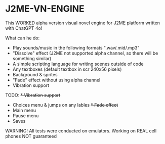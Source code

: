 # J2ME-VN-ENGINE

This WORKED alpha version visual novel engine for J2ME platform written with ChatGPT 4o!

What can he do:
* Play sounds/music in the following formats ".wav/.mid/.mp3"
* "Dissolve" effect (J2ME not supported alpha channel, so there will be something similar)
* A simple scripting language for writing scenes outside of code
* Any textboxes (default textbox in scr 240x56 pixels)
* Background & sprites
* "Fade" effect without using alpha channel 
* Vibration support

TODO:
~~* Vibration support~~
* Choices menu & jumps on any lables
~~* Fade effect~~
* Main menu
* Pause menu
* Saves

WARNING!
All tests were conducted on emulators. Working on REAL cell phones NOT guaranteed
